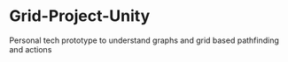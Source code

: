 # Grid-Project-Unity
Personal tech prototype to understand graphs and grid based pathfinding and actions
